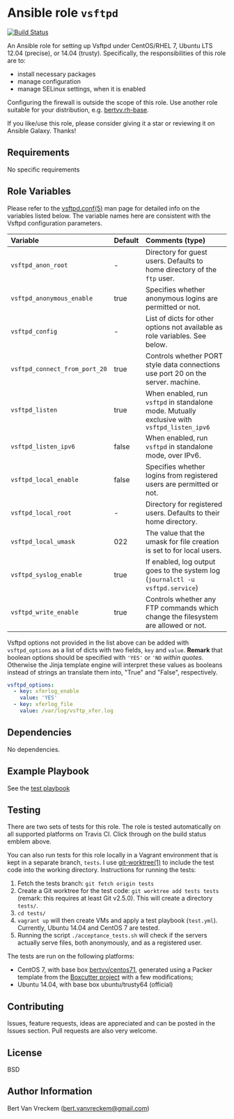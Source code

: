# Ansible role `vsftpd`

[![Build Status](https://travis-ci.org/bertvv/ansible-role-vsftpd.svg?branch=master)](https://travis-ci.org/bertvv/ansible-role-vsftpd)

An Ansible role for setting up Vsftpd under CentOS/RHEL 7, Ubuntu LTS 12.04 (precise), or 14.04 (trusty). Specifically, the responsibilities of this role are to:

- install necessary packages
- manage configuration
- manage SELinux settings, when it is enabled

Configuring the firewall is outside the scope of this role. Use another role suitable for your distribution, e.g. [bertvv.rh-base](https://galaxy.ansible.com/bertvv/rh-base).

If you like/use this role, please consider giving it a star or reviewing it on Ansible Galaxy. Thanks!

## Requirements

No specific requirements

## Role Variables

Please refer to the [vsftpd.conf(5)](http://vsftpd.beasts.org/vsftpd_conf.html) man page for detailed info on the variables listed below. The variable names here are consistent with the Vsftpd configuration parameters.

| Variable                      | Default | Comments (type)                                                                             |
| :---                          | :---    | :---                                                                                        |
| `vsftpd_anon_root`            | -       | Directory for guest users. Defaults to home directory of the `ftp` user.                    |
| `vsftpd_anonymous_enable`     | true    | Specifies whether anonymous logins are permitted or not.                                    |
| `vsftpd_config`               | -       | List of dicts for other options not available as role variables. See below.                 |
| `vsftpd_connect_from_port_20` | true    | Controls whether PORT style data connections use port 20 on the server. machine.            |
| `vsftpd_listen`               | true    | When enabled, run `vsftpd` in standalone mode. Mutually exclusive with `vsftpd_listen_ipv6` |
| `vsftpd_listen_ipv6`          | false   | When enabled, run `vsftpd` in standalone mode, over IPv6.                                   |
| `vsftpd_local_enable`         | false   | Specifies whether logins from registered users are permitted or not.                        |
| `vsftpd_local_root`           | -       | Directory for registered users. Defaults to their home directory.                           |
| `vsftpd_local_umask`          | 022     | The value that the umask for file creation is set to for local users.                       |
| `vsftpd_syslog_enable`        | true    | If enabled, log output goes to the system log (`journalctl -u vsftpd.service`)              |
| `vsftpd_write_enable`         | true    | Controls whether any FTP commands which change the filesystem are allowed or not.           |

Vsftpd options not provided in the list above can be added with `vsftpd_options` as a list of dicts with two fields, `key` and `value`. **Remark** that boolean options should be specified with `'YES'` or `'NO` *within quotes*. Otherwise the Jinja template engine will interpret these values as booleans instead of strings an translate them into, "True" and "False", respectively.

```Yaml
vsftpd_options:
  - key: xferlog_enable
    value: 'YES'
  - key: xferlog_file
    value: /var/log/vsftp_xfer.log
```

## Dependencies

No dependencies.

## Example Playbook

See the [test playbook](tests/test.yml)

## Testing

There are two sets of tests for this role. The role is tested automatically on all supported platforms on Travis CI. Click through on the build status emblem above.

You can also run tests for this role locally in a Vagrant environment that is kept in a separate branch, `tests`. I use [git-worktree(1)](https://git-scm.com/docs/git-worktree) to include the test code into the working directory. Instructions for running the tests:

1. Fetch the tests branch: `git fetch origin tests`
2. Create a Git worktree for the test code: `git worktree add tests tests` (remark: this requires at least Git v2.5.0). This will create a directory `tests/`.
3. `cd tests/`
4. `vagrant up` will then create VMs and apply a test playbook (`test.yml`). Currently, Ubuntu 14.04 and CentOS 7 are tested.
5. Running the script `./acceptance_tests.sh` will check if the servers actually serve files, both anonymously, and as a registered user.

The tests are run on the following platforms:

- CentOS 7, with base box [bertvv/centos71](https://atlas.hashicorp.com/bertvv/boxes/centos71), generated using a Packer template from the [Boxcutter project](https://github.com/boxcutter/centos) with a few modifications;
- Ubuntu 14.04, with base box ubuntu/trusty64 (official)

## Contributing

Issues, feature requests, ideas are appreciated and can be posted in the Issues section. Pull requests are also very welcome.

## License

BSD

## Author Information

Bert Van Vreckem (bert.vanvreckem@gmail.com)

